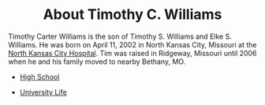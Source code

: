 <div align="center">
  <h1>About Timothy C. Williams</h1>
</div>

<p>Timothy Carter Williams is the son of Timothy S. Williams and Elke S. Williams. He was born on April 11, 2002 in North Kansas City, Missouri at the <a href="https://www.nkch.org/" target="_blank">North Kansas City Hospital</a>. Tim was raised in Ridgeway, Missouri until 2006 when he and his family moved to nearby Bethany, MO.</p>

* [High School](page1.md)

* [University Life](page2.md)

<html>
<head>
<meta charset="UTF-8">
<title>Fizz Buzz</title>
<script>

function fizzbuzz() {
	var display = document.getElementById('display');
	var displayHTML = "";
	for (i = 0; i < 100; i++) {
		displayHTML += "<p>" + i + "</p>";
	}
	display.innerHTML = displayHTML;
}

</script>

</head>

<body onload="fizzbuzz()">
<div id="display">

</div>
</body>

</html>


##
